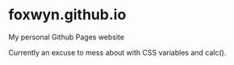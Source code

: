 # foxwyn.github.io
My personal Github Pages website

Currently an excuse to mess about with CSS variables and calc().
